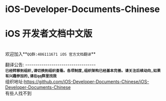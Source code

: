 # iOS-Developer-Documents-Chinese
iOS 开发者文档中文版  
===================================  
<br>欢迎加入**`QQ群:486111671 iOS 官方文档翻译`**

翻译公告:
-----------------------------------  <br>**`已经转移到组织,请切换到组织查看。各项制度,组织架构已经基本完善。请关注后续动向,如果有兴趣参加的,请在qq群里找我`**
<br>组织地址:https://github.com/iOS-Developer-Documents-Chinese/iOS-Developer-Documents-Chinese
<br>有些人找不到








